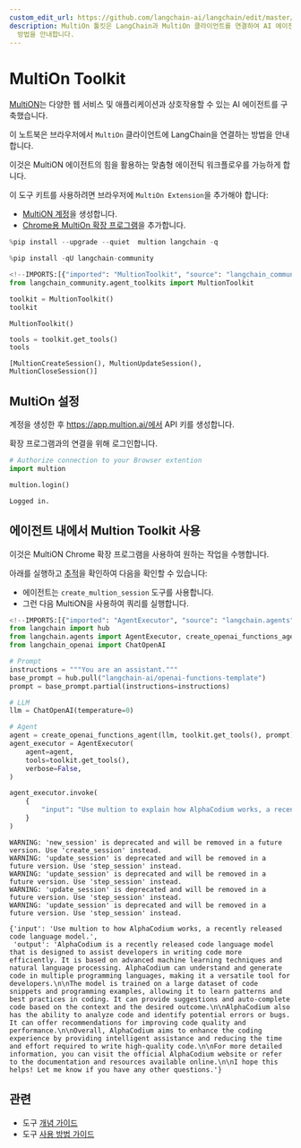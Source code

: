 ```yaml
---
custom_edit_url: https://github.com/langchain-ai/langchain/edit/master/docs/docs/integrations/tools/multion.ipynb
description: MultiOn 툴킷은 LangChain과 MultiOn 클라이언트를 연결하여 AI 에이전트를 활용한 맞춤형 워크플로우를 생성하는
  방법을 안내합니다.
---
```


# MultiOn Toolkit

[MultiON](https://www.multion.ai/blog/multion-building-a-brighter-future-for-humanity-with-ai-agents)는 다양한 웹 서비스 및 애플리케이션과 상호작용할 수 있는 AI 에이전트를 구축했습니다.

이 노트북은 브라우저에서 `MultiOn` 클라이언트에 LangChain을 연결하는 방법을 안내합니다.

이것은 MultiON 에이전트의 힘을 활용하는 맞춤형 에이전틱 워크플로우를 가능하게 합니다.

이 도구 키트를 사용하려면 브라우저에 `MultiOn Extension`을 추가해야 합니다:

* [MultiON 계정](https://app.multion.ai/login?callbackUrl=%2Fprofile)을 생성합니다.
* [Chrome용 MultiOn 확장 프로그램](https://multion.notion.site/Download-MultiOn-ddddcfe719f94ab182107ca2612c07a5)을 추가합니다.

```python
%pip install --upgrade --quiet  multion langchain -q
```


```python
%pip install -qU langchain-community
```


```python
<!--IMPORTS:[{"imported": "MultionToolkit", "source": "langchain_community.agent_toolkits", "docs": "https://api.python.langchain.com/en/latest/agent_toolkits/langchain_community.agent_toolkits.multion.toolkit.MultionToolkit.html", "title": "MultiOn Toolkit"}]-->
from langchain_community.agent_toolkits import MultionToolkit

toolkit = MultionToolkit()
toolkit
```


```output
MultionToolkit()
```


```python
tools = toolkit.get_tools()
tools
```


```output
[MultionCreateSession(), MultionUpdateSession(), MultionCloseSession()]
```


## MultiOn 설정

계정을 생성한 후 https://app.multion.ai/에서 API 키를 생성합니다.

확장 프로그램과의 연결을 위해 로그인합니다.

```python
# Authorize connection to your Browser extention
import multion

multion.login()
```

```output
Logged in.
```


## 에이전트 내에서 Multion Toolkit 사용

이것은 MultiON Chrome 확장 프로그램을 사용하여 원하는 작업을 수행합니다.

아래를 실행하고 [추적](https://smith.langchain.com/public/34aaf36d-204a-4ce3-a54e-4a0976f09670/r)을 확인하여 다음을 확인할 수 있습니다:

* 에이전트는 `create_multion_session` 도구를 사용합니다.
* 그런 다음 MultiON을 사용하여 쿼리를 실행합니다.

```python
<!--IMPORTS:[{"imported": "AgentExecutor", "source": "langchain.agents", "docs": "https://api.python.langchain.com/en/latest/agents/langchain.agents.agent.AgentExecutor.html", "title": "MultiOn Toolkit"}, {"imported": "create_openai_functions_agent", "source": "langchain.agents", "docs": "https://api.python.langchain.com/en/latest/agents/langchain.agents.openai_functions_agent.base.create_openai_functions_agent.html", "title": "MultiOn Toolkit"}, {"imported": "ChatOpenAI", "source": "langchain_openai", "docs": "https://api.python.langchain.com/en/latest/chat_models/langchain_openai.chat_models.base.ChatOpenAI.html", "title": "MultiOn Toolkit"}]-->
from langchain import hub
from langchain.agents import AgentExecutor, create_openai_functions_agent
from langchain_openai import ChatOpenAI
```


```python
# Prompt
instructions = """You are an assistant."""
base_prompt = hub.pull("langchain-ai/openai-functions-template")
prompt = base_prompt.partial(instructions=instructions)
```


```python
# LLM
llm = ChatOpenAI(temperature=0)
```


```python
# Agent
agent = create_openai_functions_agent(llm, toolkit.get_tools(), prompt)
agent_executor = AgentExecutor(
    agent=agent,
    tools=toolkit.get_tools(),
    verbose=False,
)
```


```python
agent_executor.invoke(
    {
        "input": "Use multion to explain how AlphaCodium works, a recently released code language model."
    }
)
```

```output
WARNING: 'new_session' is deprecated and will be removed in a future version. Use 'create_session' instead.
WARNING: 'update_session' is deprecated and will be removed in a future version. Use 'step_session' instead.
WARNING: 'update_session' is deprecated and will be removed in a future version. Use 'step_session' instead.
WARNING: 'update_session' is deprecated and will be removed in a future version. Use 'step_session' instead.
WARNING: 'update_session' is deprecated and will be removed in a future version. Use 'step_session' instead.
```


```output
{'input': 'Use multion to how AlphaCodium works, a recently released code language model.',
 'output': 'AlphaCodium is a recently released code language model that is designed to assist developers in writing code more efficiently. It is based on advanced machine learning techniques and natural language processing. AlphaCodium can understand and generate code in multiple programming languages, making it a versatile tool for developers.\n\nThe model is trained on a large dataset of code snippets and programming examples, allowing it to learn patterns and best practices in coding. It can provide suggestions and auto-complete code based on the context and the desired outcome.\n\nAlphaCodium also has the ability to analyze code and identify potential errors or bugs. It can offer recommendations for improving code quality and performance.\n\nOverall, AlphaCodium aims to enhance the coding experience by providing intelligent assistance and reducing the time and effort required to write high-quality code.\n\nFor more detailed information, you can visit the official AlphaCodium website or refer to the documentation and resources available online.\n\nI hope this helps! Let me know if you have any other questions.'}
```


## 관련

- 도구 [개념 가이드](/docs/concepts/#tools)
- 도구 [사용 방법 가이드](/docs/how_to/#tools)